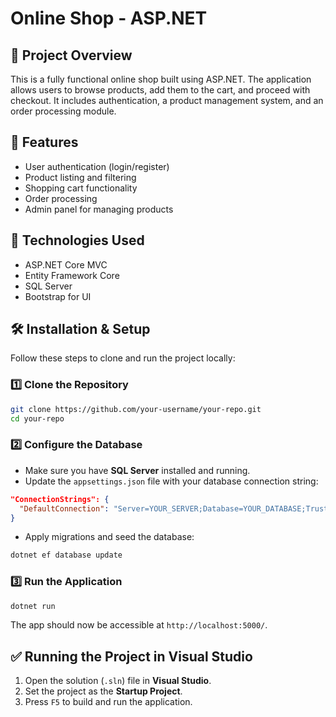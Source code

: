# Online Shop - ASP.NET

## 📌 Project Overview
This is a fully functional online shop built using ASP.NET. The application allows users to browse products, add them to the cart, and proceed with checkout. It includes authentication, a product management system, and an order processing module.

## 🚀 Features
- User authentication (login/register)
- Product listing and filtering
- Shopping cart functionality
- Order processing
- Admin panel for managing products

## 📂 Technologies Used
- ASP.NET Core MVC
- Entity Framework Core
- SQL Server
- Bootstrap for UI

## 🛠️ Installation & Setup
Follow these steps to clone and run the project locally:

### 1️⃣ Clone the Repository
```bash
git clone https://github.com/your-username/your-repo.git
cd your-repo
```

### 2️⃣ Configure the Database
- Make sure you have **SQL Server** installed and running.
- Update the `appsettings.json` file with your database connection string:
```json
"ConnectionStrings": {
  "DefaultConnection": "Server=YOUR_SERVER;Database=YOUR_DATABASE;Trusted_Connection=True;"
}
```
- Apply migrations and seed the database:
```bash
dotnet ef database update
```

### 3️⃣ Run the Application
```bash
dotnet run
```
The app should now be accessible at `http://localhost:5000/`.

## ✅ Running the Project in Visual Studio
1. Open the solution (`.sln`) file in **Visual Studio**.
2. Set the project as the **Startup Project**.
3. Press `F5` to build and run the application.

